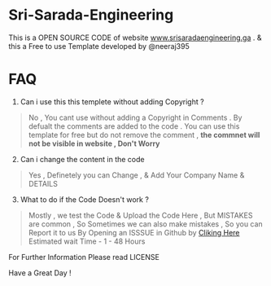 # Sri-Sarada-Engineering
This is a OPEN SOURCE CODE of website www.srisaradaengineering.ga . & this a Free to use Template developed by @neeraj395 

# FAQ

1. Can i use this this templete without adding Copyright ?
> No , You cant use without adding a Copyright in Comments . By defualt the comments are added to the code . You can use this template for free but do not remove the comment , **the commnet will not be visible in website , Don't Worry**

2. Can i change the content in the code 
> Yes , Definetely you can Change , & Add Your Company Name & DETAILS

3. What to do if the Code Doesn't work ?
> Mostly , we test the Code & Upload the Code Here , But MISTAKES are common , So Sometimes we can also make mistakes , So you can Report it to us  By Opening an ISSSUE in Github by [Cliking Here](https://github.com/Sri-Sarada-Engineering/Sri-Sarada-Engineering/issues/new) Estimated wait Time - 1 - 48 Hours

For Further Information Please read LICENSE

Have a Great Day !

